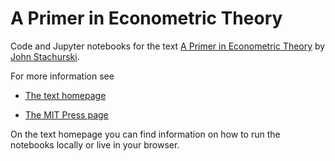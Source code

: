 
# A Primer in Econometric Theory

Code and Jupyter notebooks for the text [A Primer in Econometric Theory](http://johnstachurski.net/emet.html) by [John Stachurski](http://johnstachurski.net/).

For more information see

* [The text homepage](http://johnstachurski.net/emet.html)

* [The MIT Press page](https://mitpress.mit.edu/books/primer-econometric-theory)

On the text homepage you can find information on how to run the notebooks
locally or live in your browser.

